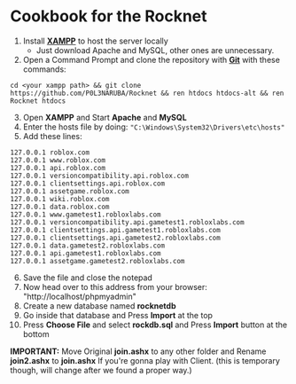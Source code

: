 # Cookbook for the Rocknet
1. Install **[XAMPP](https://www.apachefriends.org/index.html)** to host the server locally
   - Just download Apache and MySQL, other ones are unnecessary.
2. Open a Command Prompt and clone the repository with **[Git](https://git-scm.com/)** with these commands:
```
cd <your xampp path> && git clone https://github.com/P0L3NARUBA/Rocknet && ren htdocs htdocs-alt && ren Rocknet htdocs 
```
3. Open **XAMPP** and Start **Apache** and **MySQL**
4. Enter the hosts file by doing: `"C:\Windows\System32\Drivers\etc\hosts"`
5. Add these lines:
```
127.0.0.1 roblox.com 
127.0.0.1 www.roblox.com 
127.0.0.1 api.roblox.com
127.0.0.1 versioncompatibility.api.roblox.com
127.0.0.1 clientsettings.api.roblox.com
127.0.0.1 assetgame.roblox.com
127.0.0.1 wiki.roblox.com
127.0.0.1 data.roblox.com
127.0.0.1 www.gametest1.robloxlabs.com
127.0.0.1 versioncompatibility.api.gametest1.robloxlabs.com
127.0.0.1 clientsettings.api.gametest1.robloxlabs.com
127.0.0.1 clientsettings.api.gametest2.robloxlabs.com
127.0.0.1 data.gametest2.robloxlabs.com
127.0.0.1 api.gametest1.robloxlabs.com
127.0.0.1 assetgame.gametest2.robloxlabs.com
```
6. Save the file and close the notepad
7. Now head over to this address from your browser: "http://localhost/phpmyadmin"
8. Create a new database named **rocknetdb**
9. Go inside that database and Press **Import** at the top
10. Press **Choose File** and select **rockdb.sql** and Press **Import** button at the bottom

**IMPORTANT:** Move Original **join.ashx** to any other folder and Rename **join2.ashx** to **join.ashx** If you're gonna play with Client. (this is temporary though, will change after we found a proper way.)